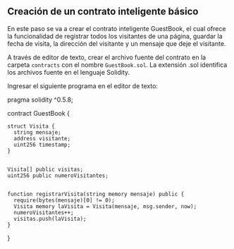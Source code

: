 ## Creación de un contrato inteligente básico

En este paso se va a crear el contrato inteligente GuestBook, el cual ofrece la funcionalidad de registrar todos los visitantes de una página, guardar la fecha de visita, la dirección del visitante y un mensaje que deje el visitante.

A través de editor de texto, crear el archivo fuente del contrato en la carpeta
`contracts` con el nombre `GuestBook.sol`. La extensión .sol identifica los archivos fuente en el lenguaje Solidity.

Ingresar el siguiente programa en el editor de texto:  

  pragma solidity ^0.5.8;

  contract GuestBook {

    struct Visita {
      string mensaje;
      address visitante;
      uint256 timestamp;
    }


    Visita[] public visitas;
    uint256 public numeroVisitantes;


    function registrarVisita(string memory mensaje) public {
      require(bytes(mensaje)[0] != 0);
      Visita memory laVisita = Visita(mensaje, msg.sender, now);
      numeroVisitantes++;
      visitas.push(laVisita);
    }

  }
